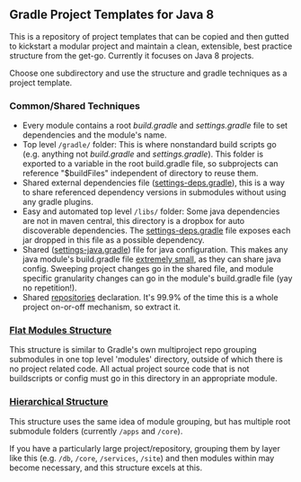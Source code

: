 ## Gradle Project Templates for Java 8

This is a repository of project templates that can be copied and then gutted to kickstart a modular project 
and maintain a clean, extensible, best practice structure from the get-go. Currently it focuses on Java 8 projects.

Choose one subdirectory and use the structure and gradle techniques as a project template.

### Common/Shared Techniques
* Every module contains a root *build.gradle* and *settings.gradle* file to set dependencies and the module's name.
* Top level `/gradle/` folder: This is where nonstandard build scripts go (e.g. anything not *build.gradle* and *settings.gradle*).
  This folder is exported to a variable in the root build.gradle file, so subprojects can reference "$buildFiles" independent of directory to reuse them.
* Shared external dependencies file ([settings-deps.gradle](flatmodules/gradle/settings-deps.gradle)), this is a way to share referenced 
  dependency versions in submodules without using any gradle plugins.
* Easy and automated top level `/libs/` folder: Some java dependencies are not in maven central, this directory is a dropbox for auto discoverable dependencies.
  The [settings-deps.gradle](flatmodules/gradle/settings-deps.gradle#L63-L67) file exposes each jar dropped in this file as a possible dependency.
* Shared ([settings-java.gradle](flatmodules/gradle/settings-java.gradle)) file for java configuration. This makes any java module's build.gradle file
  [extremely small](flatmodules/modules/app-simpleapp/build.gradle#L1), as they can share java config. Sweeping project changes go in the shared file, and
  module specific granularity changes can go in the module's build.gradle file (yay no repetition!).
* Shared [repositories](flatmodules/gradle/settings-repos.gradle) declaration. It's 99.9% of the time this is a whole project on-or-off mechanism, so extract it.


### [Flat Modules Structure](flatmodules/)

This structure is similar to Gradle's own multiproject repo grouping submodules in one top level 'modules' directory, outside of 
which there is no project related code. All actual project source code that is not buildscripts or config must go in this 
directory in an appropriate module.

### [Hierarchical Structure](hierarchical/)

This structure uses the same idea of module grouping, but has multiple root submodule folders (currently `/apps` and `/core`).

If you have a particularly large project/repository, grouping them by layer like this (e.g. `/db`, `/core`, `/services`, `/site`) and then 
modules within may become necessary, and this structure excels at this.
